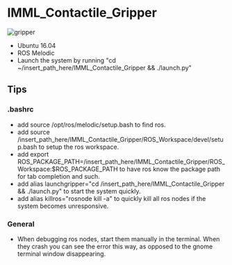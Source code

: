 # IMML_Contactile_Gripper

![gripper](https://media.giphy.com/media/9kfGCiUqRPZpQja6VG/giphy-downsized.gif)

- Ubuntu 16.04
- ROS Melodic
- Launch the system by running "cd ~/insert_path_here/IMML_Contactile_Gripper && ./launch.py"

## Tips
### .bashrc
- add source /opt/ros/melodic/setup.bash to find ros.
- add source /insert_path_here/IMML_Contactile_Gripper/ROS_Workspace/devel/setup.bash to setup the ros workspace.
- add export ROS_PACKAGE_PATH=/insert_path_here/IMML_Contactile_Gripper/ROS_Workspace:$ROS_PACKAGE_PATH to have ros know the package path for tab completion and such. 
- add alias launchgripper="cd /insert_path_here/IMML_Contactile_Gripper && ./launch.py" to start the system quickly. 
- add alias killros="rosnode kill -a" to quickly kill all ros nodes if the system becomes unresponsive. 

### General
- When debugging ros nodes, start them manually in the terminal. When they crash you can see the error this way, as opposed to the gnome terminal window disappearing. 
